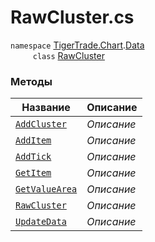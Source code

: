 
# RawCluster.cs
`namespace` [TigerTrade.Chart](../../../TigerTrade.Chart.md).[Data](../../../TigerTrade.Chart/Data.md)  
`     class` [RawCluster](../RawCluster.cs.md)

### Методы
| Название | Описание |
| --- | --- |
| [`AddCluster`](./Методы/AddCluster.md) | *Описание* |
| [`AddItem`](./Методы/AddItem.md) | *Описание* |
| [`AddTick`](./Методы/AddTick.md) | *Описание* |
| [`GetItem`](./Методы/GetItem.md) | *Описание* |
| [`GetValueArea`](./Методы/GetValueArea.md) | *Описание* |
| [`RawCluster`](./Методы/RawCluster.md) | *Описание* |
| [`UpdateData`](./Методы/UpdateData.md) | *Описание* |
